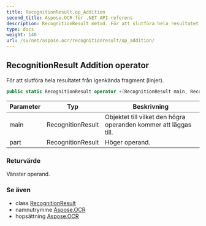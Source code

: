 ```yaml
---
title: RecognitionResult.op_Addition
second_title: Aspose.OCR för .NET API-referens
description: RecognitionResult metod. För att slutföra hela resultatet från igenkända fragment linjer.
type: docs
weight: 140
url: /sv/net/aspose.ocr/recognitionresult/op_addition/
---
```

## RecognitionResult Addition operator

För att slutföra hela resultatet från igenkända fragment (linjer).

```csharp
public static RecognitionResult operator +(RecognitionResult main, RecognitionResult part)
```

| Parameter | Typ | Beskrivning |
| --- | --- | --- |
| main | RecognitionResult | Objektet till vilket den högra operanden kommer att läggas till. |
| part | RecognitionResult | Höger operand. |

### Returvärde

Vänster operand.

### Se även

* class [RecognitionResult](../)
* namnutrymme [Aspose.OCR](../../recognitionresult/)
* hopsättning [Aspose.OCR](../../../)


